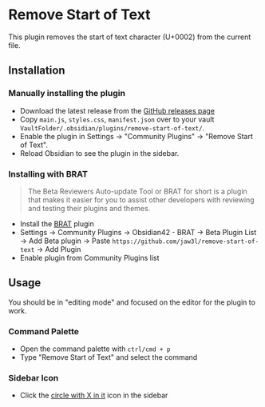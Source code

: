 # Remove Start of Text

This plugin removes the start of text character (U+0002) from the current file.

## Installation

### Manually installing the plugin

- Download the latest release from the [GitHub releases page](https://github.com/jaw3l/remove-start-of-text/releases/latest)
- Copy `main.js`, `styles.css`, `manifest.json` over to your vault `VaultFolder/.obsidian/plugins/remove-start-of-text/`.
- Enable the plugin in Settings -> "Community Plugins" -> "Remove Start of Text".
- Reload Obsidian to see the plugin in the sidebar.

### Installing with BRAT

> The Beta Reviewers Auto-update Tool or BRAT for short is a plugin that makes it easier for you to assist other developers with reviewing and testing their plugins and themes.

- Install the [BRAT](obsidian://show-plugin?id=obsidian42-brat) plugin
- Settings -> Community Plugins -> Obsidian42 - BRAT -> Beta Plugin List -> Add Beta plugin -> Paste `https://github.com/jaw3l/remove-start-of-text` -> Add Plugin
- Enable plugin from Community Plugins list

## Usage

You should be in "editing mode" and focused on the editor for the plugin to work.

### Command Palette

- Open the command palette with `ctrl/cmd + p`
- Type "Remove Start of Text" and select the command

### Sidebar Icon

- Click the [circle with X in it](https://lucide.dev/icons/x-circle) icon in the sidebar
